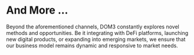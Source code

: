 # And More ...

Beyond the aforementioned channels, DOM3 constantly explores novel methods and opportunities. Be it integrating with DeFi platforms, launching new digital products, or expanding into emerging markets, we ensure that our business model remains dynamic and responsive to market needs.
